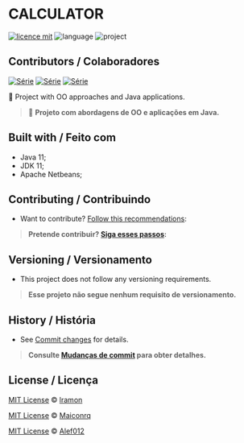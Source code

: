 # CALCULATOR
[![licence mit](https://img.shields.io/badge/licence-MIT-blue.svg)](https://github.com/Maiconrq/INMTE/blob/main/LICENSE)
![language](https://img.shields.io/badge/java-only-yellow)
![project](https://img.shields.io/badge/project-calculator-red)

## Contributors / Colaboradores
[![Série](https://img.shields.io/badge/Maiconrq-UnB-blue)](https://github.com/Maiconrq/INMTE)
[![Série](https://img.shields.io/badge/lramon2001-UnB-green)](https://github.com/lramon2001/INMTE)
[![Série](https://img.shields.io/badge/Alef012-UnB-blue)](https://github.com/lramon2001/INMTE)

:rocket: Project with OO approaches and Java applications. 

> :rocket: **Projeto com abordagens de OO e aplicações em Java.**

## Built with / Feito com
- Java 11;
- JDK 11;
- Apache Netbeans;

## Contributing / Contribuindo

- Want to contribute? [Follow this recommendations](./CONTRIBUTING.md):  

> **Pretende contribuir? [Siga esses passos](./CONTRIBUTING.md):**

## Versioning / Versionamento
- This project does not follow any versioning requirements.

> **Esse projeto não segue nenhum requisito de versionamento.**

## History / História
- See [Commit changes](https://github.com/lramon2001/Calculator/commits/main) for details.

> **Consulte [Mudanças de commit](https://github.com/lramon2001/Calculator/commits/main) para obter detalhes.**

## License / Licença
[MIT License](https://github.com/lramon2001/Calculator/blob/code/LICENSE) © [lramon](https://github.com/lramon2001)

[MIT License](https://github.com/lramon2001/Calculator/blob/code/LICENSE) © [Maiconrq](https://github.com/Maiconrq)

[MIT License](https://github.com/lramon2001/Calculator/blob/code/LICENSE) © [Alef012](https://github.com/Alef012)

